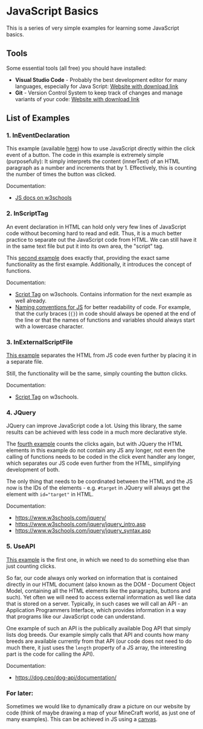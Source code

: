 # JavaScript Basics

This is a series of very simple examples for learning some JavaScript basics.

## Tools

Some essential tools (all free) you should have installed:

* **Visual Studio Code** - Probably the best development editor for many languages, especially for Java Script: [Website with download link](https://code.visualstudio.com/)
* **Git** - Version Control System to keep track of changes and manage variants of your code: [Website with download link](https://git-scm.com/download)

## List of Examples

### 1. InEventDeclaration

This example (available [here](./01_InEventDeclaration/)) how to use JavaScript directly within the click event of a button. The code in this example is extremely simple (purposefully): It simply interprets the content (innerText) of an HTML paragraph as a number and increments that by 1. Effectively, this is counting the number of times the button was clicked.

Documentation:

* [JS docs on w3schools](https://www.w3schools.com/js)


### 2. InScriptTag

An event declaration in HTML can hold only very few lines of JavaScript code without becoming hard to read and edit. Thus, it is a much better practice to separate out the JavaScript code from HTML. We can still have it in the same text file but put it into its own area, the "script" tag. 

This [second example](./02_InScriptTag/) does exactly that, providing the exact same functionality as the first example. Additionally, it introduces the concept of functions. 

Documentation:
* [Script Tag](https://www.w3schools.com/Tags/tag_script.asp)  on w3schools. Contains information for the next example as well already.
* [Naming conventions for JS](https://www.w3schools.com/js/js_conventions.asp) for better readability of code. For example, that the curly braces (``{}``) in code should always be opened at the end of the line or that the names of functions and variables should always start with a lowercase character.

### 3. InExternalScriptFile

[This example](./03_InExternalScriptFile) separates the HTML from JS code even further by placing it in a separate file.

Still, the functionality will be the same, simply counting the button clicks.

Documentation:
* [Script Tag](https://www.w3schools.com/Tags/tag_script.asp)  on w3schools.

### 4. JQuery

JQuery can improve JavaScript code a lot. Using this library, the same results can be achieved with less code in a much more declarative style.

The [fourth example](./04_JQuery) counts the clicks again, but with JQuery the HTML elements in this example do not contain any JS any longer, not even the calling of functions needs to be coded in the click event handler any longer, which separates our JS code even further from the HTML, simplifying development of both.

The only thing that needs to be coordinated between the HTML and the JS now is the IDs of the elements - e.g. ``#target`` in JQuery will always get the element with ``id="target"`` in HTML.

Documentation:
* https://www.w3schools.com/jquery/
* https://www.w3schools.com/jquery/jquery_intro.asp
* https://www.w3schools.com/jquery/jquery_syntax.asp

### 5. UseAPI

[This example](./05_UseAPI/) is the first one, in which we need to do something else than just counting clicks.

So far, our code always only worked on information that is contained directly in our HTML document (also known as the DOM - Document Object Model, containing all the HTML elements like the paragraphs, buttons and such). Yet often we will need to access external information as well like data that is stored on a server. Typically, in such cases we will call an API - an Application Programmers Interface, which provides information in a way that programs like our JavaScript code can understand.

One example of such an API is the publically available Dog API that simply lists dog breeds. Our example simply calls that API and counts how many breeds are available currently from that API (our code does not need to do much there, it just uses the ``length`` property of a JS array, the interesting part is the code for calling the API).

Documentation:
* https://dog.ceo/dog-api/documentation/


### For later:

Sometimes we would like to dynamically draw a picture on our website by code (think of maybe drawing a map of your MineCraft world, as just one of many examples). This can be achieved in JS using a [canvas](https://www.w3schools.com/graphics/canvas_drawing.asp).


